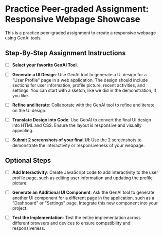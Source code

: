# Practice Peer-graded Assignment: Responsive Webpage Showcase

This is a practice peer-graded assignment to create a responsive webpage using GenAI tools.

## Step-By-Step Assignment Instructions

- [ ] **Select your favorite GenAI Tool**.

- [ ] **Generate a UI Design**: Use GenAI tool to generate a UI design for a "User Profile" page in a web application. The design should include sections for user information, profile picture, recent activities, and settings. You can start with a sketch, like we did in the demonstration, if you like.

- [ ] **Refine and Iterate**: Collaborate with the GenAI tool to refine and iterate on the UI design.

- [ ] **Translate Design into Code**: Use GenAI to convert the final UI design into HTML and CSS. Ensure the layout is responsive and visually appealing.

- [ ] **Submit 2 screenshots of your final UI**: Use the 2 screenshots to demonstrate the interactivity or responsiveness of your webpage.

## Optional Steps

- [ ] **Add Interactivity**: Create JavaScript code to add interactivity to the user profile page, such as editing user information and updating the profile picture.

- [ ] **Generate an Additional UI Component**: Ask the GenAI tool to generate another UI component for a different page in the application, such as a "Dashboard" or "Settings" page. Integrate this new component into your project.

- [ ] **Test the Implementation**: Test the entire implementation across different browsers and devices to ensure compatibility and responsiveness.
